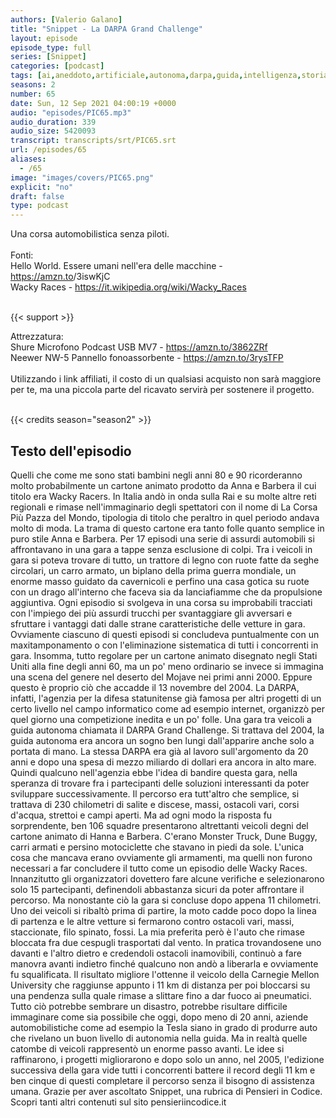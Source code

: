```yaml
---
authors: [Valerio Galano]
title: "Snippet - La DARPA Grand Challenge"
layout: episode
episode_type: full
series: [Snippet]
categories: [podcast]
tags: [ai,aneddoto,artificiale,autonoma,darpa,guida,intelligenza,storia]
seasons: 2
number: 65
date: Sun, 12 Sep 2021 04:00:19 +0000
audio: "episodes/PIC65.mp3"
audio_duration: 339
audio_size: 5420093
transcript: transcripts/srt/PIC65.srt
url: /episodes/65
aliases: 
  - /65
image: "images/covers/PIC65.png"
explicit: "no"
draft: false
type: podcast
---
```

Una corsa automobilistica senza piloti.<br /><br />Fonti:<br />Hello World. Essere umani nell'era delle macchine - <a href="https://amzn.to" rel="noopener">https://amzn.to</a>/3iswKjC <br />Wacky Races - <a href="https://it.wikipedia.org/wiki/Wacky_Races" rel="noopener">https://it.wikipedia.org/wiki/Wacky_Races</a> <br /><br />

{{< support >}}

Attrezzatura:<br />Shure Microfono Podcast USB MV7 - <a href="https://amzn.to/3862ZRf" rel="noopener">https://amzn.to/3862ZRf</a> <br />Neewer NW-5 Pannello fonoassorbente - <a href="https://amzn.to/3rysTFP" rel="noopener">https://amzn.to/3rysTFP</a> <br /><br />Utilizzando i link affiliati, il costo di un qualsiasi acquisto non sarà maggiore per te, ma una piccola parte del ricavato servirà per sostenere il progetto.<br /><br />

{{< credits season="season2" >}}

<!-- more -->

## Testo dell'episodio

Quelli che come me sono stati bambini negli anni 80 e 90 ricorderanno molto probabilmente
un cartone animato prodotto da Anna e Barbera il cui titolo era Wacky Racers. In Italia andò in
onda sulla Rai e su molte altre reti regionali e rimase nell'immaginario degli spettatori con il
nome di La Corsa Più Pazza del Mondo, tipologia di titolo che peraltro in quel periodo andava
molto di moda. La trama di questo cartone era tanto folle quanto semplice in puro stile Anna
e Barbera. Per 17 episodi una serie di assurdi automobili si affrontavano in una gara a tappe
senza esclusione di colpi. Tra i veicoli in gara si poteva trovare di tutto, un trattore di legno
con ruote fatte da seghe circolari, un carro armato, un biplano della prima guerra mondiale,
un enorme masso guidato da cavernicoli e perfino una casa gotica su ruote con un drago all'interno
che faceva sia da lanciafiamme che da propulsione aggiuntiva. Ogni episodio si svolgeva in una corsa
su improbabili tracciati con l'impiego dei più assurdi trucchi per svantaggiare gli avversari e
sfruttare i vantaggi dati dalle strane caratteristiche delle vetture in gara. Ovviamente
ciascuno di questi episodi si concludeva puntualmente con un maxitamponamento o con
l'eliminazione sistematica di tutti i concorrenti in gara. Insomma, tutto regolare per un cartone
animato disegnato negli Stati Uniti alla fine degli anni 60, ma un po' meno ordinario se invece
si immagina una scena del genere nel deserto del Mojave nei primi anni 2000. Eppure questo è proprio
ciò che accadde il 13 novembre del 2004. La DARPA, infatti, l'agenzia per la difesa statunitense già
famosa per altri progetti di un certo livello nel campo informatico come ad esempio internet,
organizzò per quel giorno una competizione inedita e un po' folle. Una gara tra veicoli a guida
autonoma chiamata il DARPA Grand Challenge. Si trattava del 2004, la guida autonoma era ancora
un sogno ben lungi dall'apparire anche solo a portata di mano. La stessa DARPA era già al
lavoro sull'argomento da 20 anni e dopo una spesa di mezzo miliardo di dollari era ancora in alto
mare. Quindi qualcuno nell'agenzia ebbe l'idea di bandire questa gara, nella speranza di trovare
fra i partecipanti delle soluzioni interessanti da poter sviluppare successivamente. Il percorso
era tutt'altro che semplice, si trattava di 230 chilometri di salite e discese, massi,
ostacoli vari, corsi d'acqua, strettoi e campi aperti. Ma ad ogni modo la risposta fu sorprendente,
ben 106 squadre presentarono altrettanti veicoli degni del cartone animato di Hanna e Barbera.
C'erano Monster Truck, Dune Buggy, carri armati e persino motociclette che stavano in piedi da sole.
L'unica cosa che mancava erano ovviamente gli armamenti, ma quelli non furono necessari a far
concludere il tutto come un episodio delle Wacky Races. Innanzitutto gli organizzatori dovettero fare
alcune verifiche e selezionarono solo 15 partecipanti, definendoli abbastanza sicuri da
poter affrontare il percorso. Ma nonostante ciò la gara si concluse dopo appena 11 chilometri. Uno
dei veicoli si ribaltò prima di partire, la moto cadde poco dopo la linea di partenza e le altre
vetture si fermarono contro ostacoli vari, massi, staccionate, filo spinato, fossi. La mia preferita
però è l'auto che rimase bloccata fra due cespugli trasportati dal vento. In pratica trovandosene uno
davanti e l'altro dietro e credendoli ostacoli inamovibili, continuò a fare manovra avanti
indietro finché qualcuno non andò a liberarla e ovviamente fu squalificata. Il risultato migliore
l'ottenne il veicolo della Carnegie Mellon University che raggiunse appunto i 11 km di
distanza per poi bloccarsi su una pendenza sulla quale rimase a slittare fino a dar fuoco ai
pneumatici. Tutto ciò potrebbe sembrare un disastro, potrebbe risultare difficile immaginare come sia
possibile che oggi, dopo meno di 20 anni, aziende automobilistiche come ad esempio la Tesla siano
in grado di produrre auto che rivelano un buon livello di autonomia nella guida. Ma in realtà
quelle catombe di veicoli rappresentò un enorme passo avanti. Le idee si raffinarono, i progetti
migliorarono e dopo solo un anno, nel 2005, l'edizione successiva della gara vide tutti i
concorrenti battere il record degli 11 km e ben cinque di questi completare il percorso senza
il bisogno di assistenza umana. Grazie per aver ascoltato Snippet, una rubrica di Pensieri
in Codice. Scopri tanti altri contenuti sul sito pensieriincodice.it

